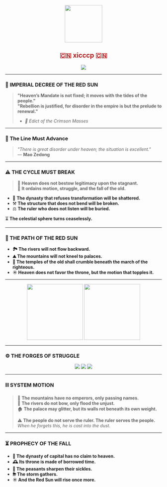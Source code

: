 <div align="center">
  <img src="https://upload.wikimedia.org/wikipedia/commons/2/2e/Imperial_Coat_of_Arms_of_China.svg" width="120px">

  <h2 align="center" style="color:#b31b1b">🇨🇳 xicccp 🇨🇳 </h2>
  <img src="https://komarev.com/ghpvc/?username=xicccp&color=red&style=for-the-badge">
</div>

---

### 🏮 **IMPERIAL DECREE OF THE RED SUN**  
> **"Heaven’s Mandate is not fixed; it moves with the tides of the people."**  
> **"Rebellion is justified, for disorder in the empire is but the prelude to renewal."**  
>  
> - *📜 Edict of the Crimson Masses*  

---

### 🚩 **The Line Must Advance**  
> *"There is great disorder under heaven; the situation is excellent."*  
> — **Mao Zedong**  

---

### **⚠ THE CYCLE MUST BREAK**  
> 🏯 **Heaven does not bestow legitimacy upon the stagnant.**  
> 🌊 **It ordains motion, struggle, and the fall of the old.**  

- 🏴 **The dynasty that refuses transformation will be shattered.**  
- ⚒ **The structure that does not bend will be broken.**  
- ⚖ **The ruler who does not listen will be buried.**  

⏳ **The celestial sphere turns ceaselessly.**  

---

### **🔻 THE PATH OF THE RED SUN**  
- **🏞 The rivers will not flow backward.**  
- **⛰ The mountains will not kneel to palaces.**  
- **🕌 The temples of the old shall crumble beneath the march of the righteous.**  
- **☀ Heaven does not favor the throne, but the motion that topples it.**  

---

<div align="center">
  <img height="180em" src="https://github-readme-stats.vercel.app/api?username=xicccp&show_icons=true&theme=radical&include_all_commits=true&count_private=true"/>
  <img height="180em" src="https://github-readme-stats.vercel.app/api/top-langs/?username=xicccp&layout=compact&langs_count=7&theme=radical"/>   
</div>

---

### **⚙ THE FORGES OF STRUGGLE**  
<p align="center">
  <img src="https://img.shields.io/badge/Mandate-Linux-gold?style=flat&logo=linux&logoColor=red">
  <img src="https://img.shields.io/badge/Weapons-Git-darkred?style=flat&logo=git&logoColor=gold">
  <img src="https://img.shields.io/badge/Strategy-VsCode_black?style=flat&logo=visual-studio-code&logoColor=gold">
</p>

---

### **⛓ SYSTEM MOTION**  
> 🏯 **The mountains have no emperors, only passing names.**  
> 🌊 **The rivers do not bow, only flood the unjust.**  
> 🏚 **The palace may glitter, but its walls rot beneath its own weight.**  
>  
> ⚠ **The people do not serve the ruler. The ruler serves the people.**  
> _When he forgets this, he is cast into the dust._  

---

### **⏳ PROPHECY OF THE FALL**  
- **👑 The dynasty of capital has no claim to heaven.**  
- **🕰 Its throne is made of borrowed time.**  
- **🌾 The peasants sharpen their sickles.**  
- **⛈ The storm gathers.**  
- **☀ And the Red Sun will rise once more.**
